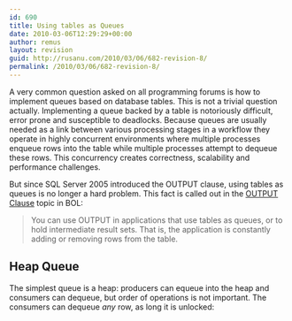 ```yaml
---
id: 690
title: Using tables as Queues
date: 2010-03-06T12:29:29+00:00
author: remus
layout: revision
guid: http://rusanu.com/2010/03/06/682-revision-8/
permalink: /2010/03/06/682-revision-8/
---
```

A very common question asked on all programming forums is how to implement queues based on database tables. This is not a trivial question actually. Implementing a queue backed by a table is notoriously difficult, error prone and susceptible to deadlocks. Because queues are usually needed as a link between various processing stages in a workflow they operate in highly concurrent environments where multiple processes enqueue rows into the table while multiple processes attempt to dequeue these rows. This concurrency creates correctness, scalability and performance challenges.

But since SQL Server 2005 introduced the OUTPUT clause, using tables as queues is no longer a hard problem. This fact is called out in the <a href="http://msdn.microsoft.com/en-us/library/ms177564.aspx" target="_blank">OUTPUT Clause</a> topic in BOL:

> You can use OUTPUT in applications that use tables as queues, or to hold intermediate result sets. That is, the application is constantly adding or removing rows from the table.

## Heap Queue

The simplest queue is a heap: producers can equeue into the heap and consumers can dequeue, but order of operations is not important. The consumers can dequeue _any_ row, as long it is unlocked:
